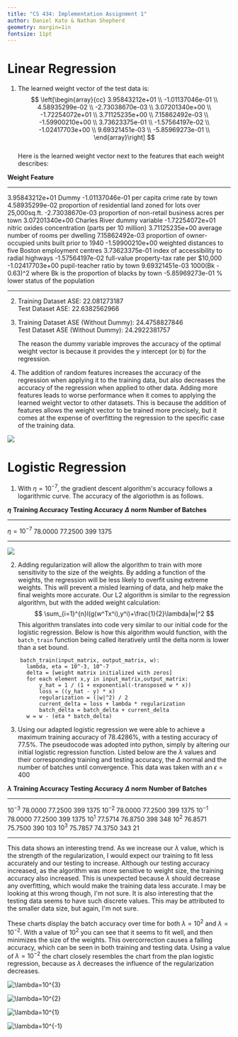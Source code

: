 ```yaml
---
title: "CS 434: Implementation Assignment 1"
author: Daniel Kato & Nathan Shepherd
geometry: margin=1in
fontsize: 11pt
---
```


# Linear Regression
1. The learned weight vector of the test data is:
            $$
            \left[\begin{array}{cc}
            3.95843212e+01 \\
            -1.01137046e-01 \\
            4.58935299e-02 \\
            -2.73038670e-03 \\
            3.07201340e+00 \\
            -1.72254072e+01 \\
            3.71125235e+00 \\
            7.15862492e-03 \\
            -1.59900210e+00 \\
            3.73623375e-01 \\
            -1.57564197e-02 \\
            -1.02417703e+00 \\
            9.69321451e-03 \\
            -5.85969273e-01 \\
            \end{array}\right]
            $$    
  Here is the learned weight vector next to the features that each weight describes:

**Weight**          **Feature**
-----------------   -----------------------------------------------------------------
3.95843212e+01      Dummy
-1.01137046e-01     per capita crime rate by town
4.58935299e-02      proportion of residential land zoned for lots over 25,000sq.ft.
-2.73038670e-03     proportion of non-retail business acres per town
3.07201340e+00      Charles River dummy variable
-1.72254072e+01     nitric oxides concentration (parts per 10 million)
3.71125235e+00      average number of rooms per dwelling
7.15862492e-03      proportion of owner-occupied units built prior to 1940
-1.59900210e+00     weighted distances to five Boston employment centres
3.73623375e-01      index of accessibility to radial highways
-1.57564197e-02     full-value property-tax rate per $10,000
-1.02417703e+00     pupil-teacher ratio by town
9.69321451e-03      1000(Bk - 0.63)^2 where Bk is the proportion of blacks by town
-5.85969273e-01     % lower status of the population
-----------------  ------------------------------------------------------------------


2. Training Dataset ASE: 22.081273187 \
Test Dataset ASE: 22.6382562966

3. Training Dataset ASE (Without Dummy): 24.4758827846 \
   Test Dataset ASE (Without Dummy): 24.2922381757

   The reason the dummy variable improves the accuracy of the optimal weight vector is because it provides the y intercept (or b) for the regression.

4. The addition of random features increases the accuracy of the regression when applying it to the training data, but also decreases the accuracy of the regression when applied to other data. Adding more features leads to worse performance when it comes to applying the learned weight vector to other datasets. This is because the addition of features allows the weight vector to be trained more precisely, but it comes at the expense of overfitting the regression to the specific case of the training data.

![](./img/ASE_plot.png)


# Logistic Regression

1.  With $\eta = 10 ^{-7}$, the gradient descent algorithm's accuracy follows a logarithmic curve. The accuracy of the algoriothm is as follows.

**$\eta$**           **Training Accuracy**   **Testing Accuracy**  **$\Delta$ norm** **Number of Batches**
-------------------  -------                 -------               ---              ----
$\eta = 10^{-7}$     78.0000                 77.2500               399              1375
-------------------  -------                 -------               ---              ----

![](./img/Batch_Accuracy_Plot.png)

2. Adding regularization will allow the algorithm to train with more sensitivity to the size of the weights.  By adding a function of the weights, the regression will be less likely to overfit using extreme weights.  This will prevent a misled learning of data, and help make the final weights more accurate.  Our L2 algorithm is similar to the regression algorithm, but with the added weight calculation:
 $$ \sum_{i=1}^{n}l(g(w^Tx^i),y^i)+\frac{1}{2}\lambda|w|^2 $$
This algorithm translates into code very similar to our initial code for the logistic regression. Below is how this algorithm would function, with the `batch_train` function being called iteratively until the delta norm is lower than a set bound.

```
    batch_train(input_matrix, output_matrix, w):
      lambda, eta = 10^-3, 10^-7
      delta = [weight matrix initialized with zeros]
      for each element x,y in input_matrix,output_matrix:
          y_hat = 1 / (1 + exponential(-transposed w * x))
          loss = ((y_hat - y) * x)
          regularization = (|w|^2) / 2
          current_delta = loss + lambda * regularization
          batch_delta = batch_delta + current_delta
      w = w - (eta * batch_delta)
```

3. Using our adapted logistic regression we were able to achieve a maximum training accuracy of 78.4286%, with a testing accuracy of 77.5%.  The pseudocode was adopted into python, simply by altering our initial logistic regression function.  Listed below are the $\lambda$ values and their corresponding training and testing accuracy, the $\Delta$ normal and the number of batches until convergence.  This data was taken with an $\epsilon = 400$

**$\lambda$**         **Training Accuracy**   **Testing Accuracy**  **$\Delta$ norm** **Number of Batches**
-------------------  -------                 -------               ---              ----
$10^{-3}$            78.0000                 77.2500               399              1375
$10^{-2}$            78.0000                 77.2500               399              1375
$10^{-1}$            78.0000                 77.2500               399              1375
$10^{1}$             77.5714                 76.8750               398              348
$10^{2}$             76.8571                 75.7500               390              103
$10^{3}$             75.7857                 74.3750               343              21
-------------------  -------                 -------               ---              ----

This data shows an interesting trend.  As we increase our $\lambda$ value, which is the strength of the regularization, I would expect our training to fit less accurately and our testing to increase.  Although our testing accuracy increased, as the algorithm was more sensitive to weight size, the training accuracy also increased.  This is unexpected because $\lambda$ should decrease any overfitting, which would make the training data less accurate.  I may be looking at this wrong though, I'm not sure.  It is also interesting that the testing data seems to have such discrete values.  This may be attributed to the smaller data size, but again, I'm not sure.

These charts display the batch accuracy over time for both $\lambda=10^2$ and $\lambda=10^{-2}$.  With a value of $10^2$ you can see that it seems to fit well, and then minimizes the size of the weights.  This overcorrection causes a falling accuracy, which can be seen in both training and testing data.  Using a value of $\lambda=10^{-2}$ the chart closely resembles the chart from the plan logistic regression, because as $\lambda$ decreases the influence of the regularization decreases.

![$\lambda=10^{3}$](./img/lam=10^3.png)

![$\lambda=10^{2}$](./img/lam=10^2.png)

![$\lambda=10^{1}$](./img/lam=10^1.png)

![$\lambda=10^{-1}$](./img/lam=10^-1.png)
